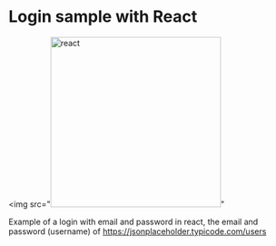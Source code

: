 
# Login sample with React
<img src="<img src="https://github.com/tu-usuario/tu-repositorio/blob/main/assets/mi-imagen.jpg" alt="react" width="300" />" 

Example of a login with email and password in react, the email and password (username) of https://jsonplaceholder.typicode.com/users
